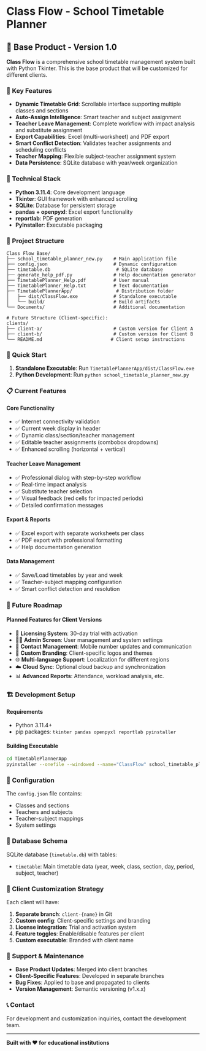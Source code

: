 # Class Flow - School Timetable Planner

## 🎯 Base Product - Version 1.0

**Class Flow** is a comprehensive school timetable management system built with Python Tkinter. This is the base product that will be customized for different clients.

### 🌟 Key Features

- **Dynamic Timetable Grid**: Scrollable interface supporting multiple classes and sections
- **Auto-Assign Intelligence**: Smart teacher and subject assignment
- **Teacher Leave Management**: Complete workflow with impact analysis and substitute assignment
- **Export Capabilities**: Excel (multi-worksheet) and PDF export
- **Smart Conflict Detection**: Validates teacher assignments and scheduling conflicts
- **Teacher Mapping**: Flexible subject-teacher assignment system
- **Data Persistence**: SQLite database with year/week organization

### 🔧 Technical Stack

- **Python 3.11.4**: Core development language
- **Tkinter**: GUI framework with enhanced scrolling
- **SQLite**: Database for persistent storage
- **pandas + openpyxl**: Excel export functionality
- **reportlab**: PDF generation
- **PyInstaller**: Executable packaging

### 📁 Project Structure

```
Class Flow Base/
├── school_timetable_planner_new.py    # Main application file
├── config.json                        # Dynamic configuration
├── timetable.db                        # SQLite database
├── generate_help_pdf.py               # Help documentation generator
├── TimetablePlanner_Help.pdf          # User manual
├── TimetablePlanner_Help.txt          # Text documentation
├── TimetablePlannerApp/                # Distribution folder
│   ├── dist/ClassFlow.exe             # Standalone executable
│   └── build/                         # Build artifacts
└── Documents/                         # Additional documentation

# Future Structure (Client-specific):
clients/
├── client-a/                          # Custom version for Client A
├── client-b/                          # Custom version for Client B
└── README.md                         # Client setup instructions
```

### 🚀 Quick Start

1. **Standalone Executable**: Run `TimetablePlannerApp/dist/ClassFlow.exe`
2. **Python Development**: Run `python school_timetable_planner_new.py`

### 📋 Current Features

#### Core Functionality
- ✅ Internet connectivity validation
- ✅ Current week display in header
- ✅ Dynamic class/section/teacher management
- ✅ Editable teacher assignments (combobox dropdowns)
- ✅ Enhanced scrolling (horizontal + vertical)

#### Teacher Leave Management
- ✅ Professional dialog with step-by-step workflow
- ✅ Real-time impact analysis
- ✅ Substitute teacher selection
- ✅ Visual feedback (red cells for impacted periods)
- ✅ Detailed confirmation messages

#### Export & Reports
- ✅ Excel export with separate worksheets per class
- ✅ PDF export with professional formatting
- ✅ Help documentation generation

#### Data Management
- ✅ Save/Load timetables by year and week
- ✅ Teacher-subject mapping configuration
- ✅ Smart conflict detection and resolution

### 🔮 Future Roadmap

#### Planned Features for Client Versions
- 🔐 **Licensing System**: 30-day trial with activation
- 👨‍💼 **Admin Screen**: User management and system settings
- 📱 **Contact Management**: Mobile number updates and communication
- 🎨 **Custom Branding**: Client-specific logos and themes
- 🌐 **Multi-language Support**: Localization for different regions
- ☁️ **Cloud Sync**: Optional cloud backup and synchronization
- 📊 **Advanced Reports**: Attendance, workload analysis, etc.

### 🏗️ Development Setup

#### Requirements
- Python 3.11.4+
- pip packages: `tkinter pandas openpyxl reportlab pyinstaller`

#### Building Executable
```bash
cd TimetablePlannerApp
pyinstaller --onefile --windowed --name="ClassFlow" school_timetable_planner_new.py
```

### 📝 Configuration

The `config.json` file contains:
- Classes and sections
- Teachers and subjects
- Teacher-subject mappings
- System settings

### 💾 Database Schema

SQLite database (`timetable.db`) with tables:
- `timetable`: Main timetable data (year, week, class, section, day, period, subject, teacher)

### 🎯 Client Customization Strategy

Each client will have:
1. **Separate branch**: `client-{name}` in Git
2. **Custom config**: Client-specific settings and branding
3. **License integration**: Trial and activation system
4. **Feature toggles**: Enable/disable features per client
5. **Custom executable**: Branded with client name

### 🔧 Support & Maintenance

- **Base Product Updates**: Merged into client branches
- **Client-Specific Features**: Developed in separate branches
- **Bug Fixes**: Applied to base and propagated to clients
- **Version Management**: Semantic versioning (v1.x.x)

### 📞 Contact

For development and customization inquiries, contact the development team.

---

**Built with ❤️ for educational institutions**
